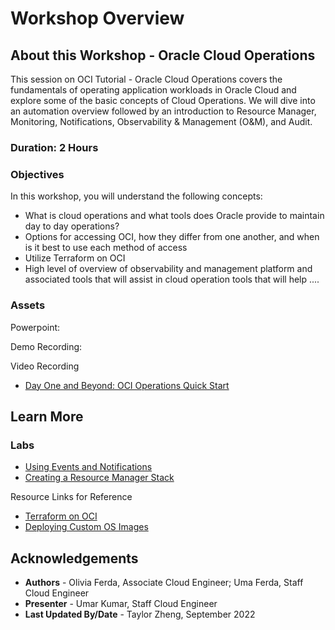 # Workshop Overview

## About this Workshop - Oracle Cloud Operations

This session on OCI Tutorial - Oracle Cloud Operations covers the fundamentals of operating application workloads in Oracle Cloud and explore some of the basic concepts of Cloud Operations.  We will dive into an automation overview followed by an introduction to Resource Manager, Monitoring, Notifications, Observability & Management (O&M), and Audit. 

### **Duration: 2 Hours**

### Objectives

In this workshop, you will understand the following concepts:
* What is cloud operations and what tools does Oracle provide to maintain day to day operations?
* Options for accessing OCI, how they differ from one another, and when is it best to use each method of access
* Utilize Terraform on OCI
* High level of overview of observability and management platform and associated tools that will assist in cloud operation tools that will help ....



### **Assets**

Powerpoint:

Demo Recording:

Video Recording
* [Day One and Beyond: OCI Operations Quick Start](https://www.youtube.com/watch?v=3kxrPj48D4U&ab_channel=OracleLearning)

## Learn More

### Labs
* [Using Events and Notifications](https://apexapps.oracle.com/pls/apex/f?p=133:180:15347202241404::::wid:653)
* [Creating a Resource Manager Stack](https://apexapps.oracle.com/pls/apex/f?p=133:180:17001920275258::::wid:611)

Resource Links for Reference
* [Terraform on OCI](https://docs.oracle.com/en-us/iaas/Content/API/SDKDocs/terraform.htm)
* [Deploying Custom OS Images](https://docs.oracle.com/en-us/iaas/Content/Resources/Assets/whitepapers/deploying-custom-os-images.pdf)

## Acknowledgements
* **Authors** - Olivia Ferda, Associate Cloud Engineer; 
Uma Ferda, Staff Cloud Engineer
* **Presenter** -  Umar Kumar, Staff Cloud Engineer
* **Last Updated By/Date** - Taylor Zheng, September 2022

